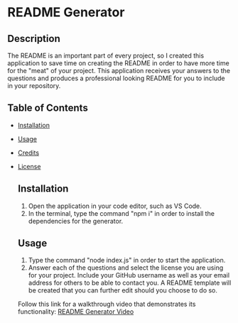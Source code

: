 # README Generator

  ## Description

  The README is an important part of every project, so I created this application to save time on creating the README in order to have more time for the "meat" of your project. This application receives your answers to the questions and produces a professional looking README for you to include in your repository.  

  ## Table of Contents

- [Installation](#installation)
- [Usage](#usage)
- [Credits](#credits)
- [License](#license)

  ## Installation

  1. Open the application in your code editor, such as VS Code. 
  2. In the terminal, type the command "npm i" in order to install the dependencies for the generator. 
  
  ## Usage

  1. Type the command "node index.js" in order to start the application. 
  2. Answer each of the questions and select the license you are using for your project. Include your GitHub username as well as your email address for others to be able to contact you. A README template will be created that you can further edit should you choose to do so.

  Follow this link for a walkthrough video that demonstrates its functionality: [README Generator Video](https://drive.google.com/file/d/1JM1vTyIJ_yJ4eUqpT2RTf6CukKoZm2-q/view)